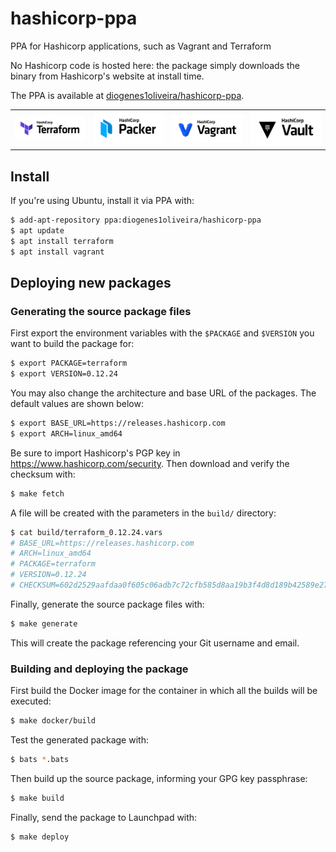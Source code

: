 # hashicorp-ppa

PPA for Hashicorp applications, such as Vagrant and Terraform

No Hashicorp code is hosted here: the package simply downloads the binary
from Hashicorp's website at install time.

The PPA is available at [diogenes1oliveira/hashicorp-ppa](https://launchpad.net/~diogenes1oliveira/+archive/ubuntu/hashicorp-ppa).

<table>
  <tr>
    <td><a href="https://www.terraform.io"><img src="icons/terraform.png" width=270></a></td>
    <td><a href="https://www.packer.io/"><img src="icons/packer.png" width=270></a></td>
    <td><a href="https://www.vagrantup.com/"><img src="icons/vagrant.png" width=270></a></td>
    <td><a href="https://www.vaultproject.io"><img src="icons/vault.png" width=270></a></td>
  </tr>
</table>

## Install

If you're using Ubuntu, install it via PPA with:

``` sh
$ add-apt-repository ppa:diogenes1oliveira/hashicorp-ppa
$ apt update
$ apt install terraform
$ apt install vagrant
```

## Deploying new packages

### Generating the source package files

First export the environment variables with the `$PACKAGE` and `$VERSION` you
want to build the package for:

``` sh
$ export PACKAGE=terraform
$ export VERSION=0.12.24
```

You may also change the architecture and base URL of the packages. The default
values are shown below:

``` sh
$ export BASE_URL=https://releases.hashicorp.com
$ export ARCH=linux_amd64
```

Be sure to import Hashicorp's PGP key in https://www.hashicorp.com/security.
Then download and verify the checksum with:

``` sh
$ make fetch
```

A file will be created with the parameters in the `build/` directory:

``` sh
$ cat build/terraform_0.12.24.vars
# BASE_URL=https://releases.hashicorp.com
# ARCH=linux_amd64
# PACKAGE=terraform
# VERSION=0.12.24
# CHECKSUM=602d2529aafdaa0f605c06adb7c72cfb585d8aa19b3f4d8d189b42589e27bf11
```

Finally, generate the source package files with:

``` sh
$ make generate
```

This will create the package referencing your Git username and email.

### Building and deploying the package

First build the Docker image for the container in which all the builds
will be executed:

``` sh
$ make docker/build
```

Test the generated package with:

``` sh
$ bats *.bats
```

Then build up the source package, informing your GPG key passphrase:

``` sh
$ make build
```

Finally, send the package to Launchpad with:

``` sh
$ make deploy
```
